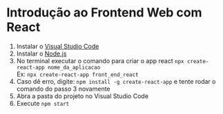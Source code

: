 # Introdução ao Frontend Web com React
1. Instalar o [Visual Studio Code](https://code.visualstudio.com/download)
2. Instalar o [Node.js](https://nodejs.org/en/download/)
3. No terminal executar o comando para criar o app react `npx create-react-app nome_da_aplicacao` <br>
Ex: `npx create-react-app front_end_react`
4. Caso dê erro, digite: `npm install -g create-react-app` e tente rodar o comando do passo 3 novamente
5. Abra a pasta do projeto no Visual Studio Code
6. Execute `npm start`


